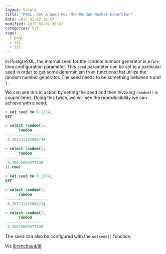 ```yaml
---
layout: single
title: "PSQL: Set A Seed For The Random Number Generator"
date: 2017-02-02 20:57
modified: 2017-02-02 20:57
categories: til
tags:
  - psql
  - sql
  - til
---
```


In PostgreSQL, the internal seed for the random number generator is a
run-time configuration parameter. This `seed` parameter can be set to a
particular seed in order to get some determinism from functions that utilize
the random number generator. The seed needs to be something between `0` and
`1`.

We can see this in action by setting the seed and then invoking `random()` a
couple times. Doing this twice, we will see the reproducibility we can
achieve with a seed.

```sql
> set seed to 0.1234;
SET

> select random();
      random
-------------------
 0.397731185890734

> select random();
      random
------------------
 0.39575699577108
(1 row)

> set seed to 0.1234;
SET

> select random();
      random
-------------------
 0.397731185890734

> select random();
      random
------------------
 0.39575699577108
```

The seed can also be configured with the `setseed()` function.

Via [jbranchaud/til](https://github.com/jbranchaud/til).
